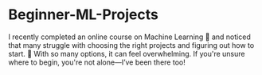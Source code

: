 # Beginner-ML-Projects
I recently completed an online course on Machine Learning 🤖 and noticed that many struggle with choosing the right projects and figuring out how to start. 🚀 With so many options, it can feel overwhelming. If you're unsure where to begin, you're not alone—I’ve been there too!
